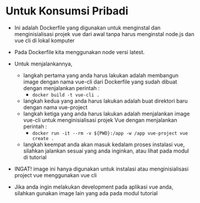 # Untuk Konsumsi Pribadi #

* Ini adalah Dockerfile yang digunakan untuk menginstal dan menginisialisasi projek vue dari awal tanpa harus menginstal node.js dan vue cli di lokal komputer


* Pada Dockerfile kita menggunakan node versi latest.


* Untuk menjalankannya,
    * langkah pertama yang anda harus lakukan adalah membangun image dengan nama vue-cli dari Dockerfile yang sudah dibuat dengan menjalankan perintah :
        * `docker build -t vue-cli .`
    * langkah kedua yang anda harus lakukan adalah buat direktori baru dengan nama vue-project
    * langkah ketiga yang anda harus lakukan adalah menjalankan image vue-cli untuk menginisialisasi projek Vue dengan menjalankan perintah :
        * `docker run -it --rm -v ${PWD}:/app -w /app vue-project vue create .`
    * langkah keempat anda akan masuk kedalam proses instalasi vue, silahkan jalankan sesuai yang anda inginkan, atau lihat pada modul di tutorial
    
    
* INGAT! image ini hanya digunakan untuk instalasi atau menginisialisasi project vue menggunakan vue cli
* Jika anda ingin melakukan development pada aplikasi vue anda, silahkan gunakan image lain yang ada pada modul tutorial
